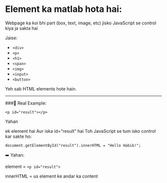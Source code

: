 # Element ka matlab hota hai:

Webpage ka koi bhi part (box, text, image, etc) jisko JavaScript se control kiya ja sakta hai


Jaise:

- ```<div>```
- ```<p>```
- ```<h1>```
- ```<span>```
- ```<img>```
- ```<input>```
- ```<button>```

Yeh sab HTML elements hote hain.

---

###🧪 Real Example:

```<p id="result"></p>```

Yahan <p> ek element hai
Aur iska id="result" hai
Toh JavaScript se tum isko control kar sakte ho:

```document.getElementById("result").innerHTML = "Hello Habib!";```

➡️ Yahan:

element = ```<p id="result">```

innerHTML = us element ke andar ka content